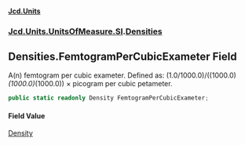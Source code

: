 #### [Jcd.Units](index.md 'index')
### [Jcd.Units.UnitsOfMeasure.SI](Jcd.Units.UnitsOfMeasure.SI.md 'Jcd.Units.UnitsOfMeasure.SI').[Densities](Densities.md 'Jcd.Units.UnitsOfMeasure.SI.Densities')

## Densities.FemtogramPerCubicExameter Field

A(n) femtogram per cubic exameter. Defined as: (1.0/1000.0)/((1000.0)*(1000.0)*(1000.0)) × picogram per cubic petameter.

```csharp
public static readonly Density FemtogramPerCubicExameter;
```

#### Field Value
[Density](Density.md 'Jcd.Units.UnitTypes.Density')